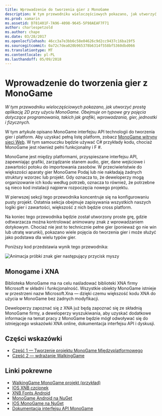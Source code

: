 ```yaml
---
title: Wprowadzenie do tworzenia gier z MonoGame
description: W tym przewodniku wieloczęściowych pokazano, jak utworzyć prostą aplikację 2D przy użyciu MonoGame.  Obejmuje on typowe gry pojęcia dotyczące programowania, takich jak grafiki, wprowadzania, gier, jednostki i fizycznych.
ms.prod: xamarin
ms.assetid: D781401F-7A96-4098-9645-5F98AEAF7F71
author: charlespetzold
ms.author: chape
ms.date: 03/28/2017
ms.openlocfilehash: 46cc3a7e3bb6c58e04626c9d2cc9437c16ba19f5
ms.sourcegitcommit: 0a72c7dea020b965378b6314f558bf5360dbd066
ms.translationtype: MT
ms.contentlocale: pl-PL
ms.lasthandoff: 05/09/2018
---
```

# <a name="introduction-to-game-development-with-monogame"></a>Wprowadzenie do tworzenia gier z MonoGame

_W tym przewodniku wieloczęściowych pokazano, jak utworzyć prostą aplikację 2D przy użyciu MonoGame.  Obejmuje on typowe gry pojęcia dotyczące programowania, takich jak grafiki, wprowadzania, gier, jednostki i fizycznych._

W tym artykule opisano MonoGame interfejsu API technologii do tworzenia gier i platform. Aby uzyskać pełną listę platform, zobacz [MonoGame witryny sieci Web](http://www.monogame.net/). W tym samouczku będzie używać C# przykłady kodu, chociaż MonoGame jest również pełni funkcjonalny i F #.

MonoGame jest między platformami, przyspieszane interfejsu API, zapewniając grafiki, zarządzanie stanem audio, gier, dane wejściowe i zawartości potoku do importowania zasobów. W przeciwieństwie do większości aparaty gier MonoGame Podaj lub nie nakładają żadnych struktury wzorzec lub projekt.  Gdy oznacza to, że deweloperzy mogą organizowanie ich kodu według potrzeb, oznacza to również, że potrzebne są nieco kod instalacji najpierw rozpoczęcia nowego projektu.

W pierwszej sekcji tego przewodnika koncentruje się na konfigurowaniu pusty projekt. Ostatnia sekcja obejmuje zapisywania wszystkich naszych logiki gier i zawartości, większość z nich będzie cross platform.

Na koniec tego przewodnika będzie został utworzony proste grę, gdzie odtwarzacza można kontrolować animowany znak z wprowadzaniem dotykowym.  Chociaż nie jest to technicznie pełne gier (ponieważ go nie win lub utratę warunki), pokazano wiele pojęcia do tworzenia gier i może służyć jako podstawa dla wielu typów gier. 

Poniższy kod przedstawia wynik tego przewodnika:

![Animacja próbki znak gier następujący przycisk myszy](images/image1.gif)

## <a name="monogame-and-xna"></a>Monogame i XNA

Biblioteka MonoGame ma na celu naśladować biblioteki XNA firmy Microsoft w składni i funkcjonalność.  Wszystkie obiekty MonoGame istnieje w przestrzeni nazw Microsoft.Xna — dzięki czemu większość kodu XNA do użycia w MonoGame bez żadnych modyfikacji. 

Deweloperzy zapoznać się z XNA już będą zapoznać się ze składnią MonoGame firmy, a deweloperzy wyszukiwania, aby uzyskać dodatkowe informacje na temat pracy z MonoGame będzie mógł odwoływać się do istniejącego wskazówki XNA online, dokumentacja interfejsu API i dyskusji.


## <a name="walkthrough-parts"></a>Części wskazówki

- [Część 1 — Tworzenie projektu MonoGame Międzyplatformowego](~/graphics-games/monogame/introduction/part1.md)
- [Część 2 — wdrażanie WalkingGame](~/graphics-games/monogame/introduction/part2.md)

## <a name="related-links"></a>Linki pokrewne

- [WalkingGame MonoGame projekt (przykład)](https://developer.xamarin.com/samples/mobile/WalkingGameMG/)
- [IOS XNB czcionek](https://github.com/mono/CocosSharp/tree/master/Samples/GameStarterKit/GameStarterKit/Content/fonts)
- [XNB Fonts Android](https://github.com/mono/CocosSharp/tree/master/Samples/GameStarterKit/GameStarterKit/Assets/Content/fonts)
- [MonoGame Android na NuGet](https://www.nuget.org/packages/MonoGame.Framework.Android/)
- [IOS MonoGame na NuGet](https://www.nuget.org/packages/MonoGame.Framework.iOS/)
- [Dokumentacja interfejsu API MonoGame](http://www.monogame.net/documentation/?page=main)
